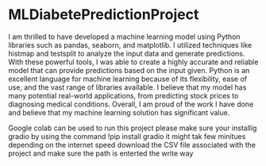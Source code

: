 # MLDiabetePredictionProject
I am thrilled to have developed a machine learning model using Python libraries such as pandas, seaborn, and matplotlib. I utilized techniques like histmap and testsplit to analyze the input data and generate predictions. With these powerful tools, I was able to create a highly accurate and reliable model that can provide predictions based on the input given. Python is an excellent language for machine learning because of its flexibility, ease of use, and the vast range of libraries available. I believe that my model has many potential real-world applications, from predicting stock prices to diagnosing medical conditions. Overall, I am proud of the work I have done and believe that my machine learning solution has significant value.

Google colab can be used to run this project 
please make sure your installig gradio by using the command 
!pip install gradio
it might tak few minitues depending on the internet speed 
download the CSV file associated with the project and make sure the path is enterted the write way 
